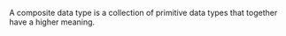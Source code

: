 









A composite data type is a collection of primitive data types that together have a higher meaning.

